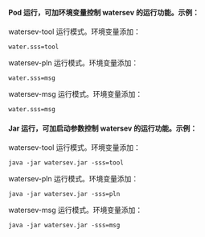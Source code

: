 #### Pod 运行，可加环境变量控制 watersev 的运行功能。示例：

watersev-tool 运行模式。环境变量添加：

```properties
water.sss=tool
```

watersev-pln 运行模式。环境变量添加：

```properties
water.sss=msg
```

watersev-msg 运行模式。环境变量添加：

```properties
water.sss=msg
```


#### Jar 运行，可加启动参数控制 watersev 的运行功能。示例：

watersev-tool 运行模式。环境变量添加：

```properties
java -jar watersev.jar -sss=tool
```

watersev-pln 运行模式。环境变量添加：

```properties
java -jar watersev.jar -sss=pln
```

watersev-msg 运行模式。环境变量添加：

```properties
java -jar watersev.jar -sss=msg
```